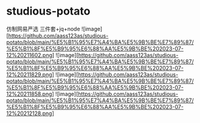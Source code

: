 # studious-potato
仿制网易严选 三件套+jq+node
![image][https://github.com/aass123as/studious-potato/blob/main/%E5%B1%95%E7%A4%BA%E5%9B%BE%E7%89%87/%E5%B1%8F%E5%B9%95%E6%88%AA%E5%9B%BE%202023-07-12%20211602.png]
![image][https://github.com/aass123as/studious-potato/blob/main/%E5%B1%95%E7%A4%BA%E5%9B%BE%E7%89%87/%E5%B1%8F%E5%B9%95%E6%88%AA%E5%9B%BE%202023-07-12%20211829.png]
![image][https://github.com/aass123as/studious-potato/blob/main/%E5%B1%95%E7%A4%BA%E5%9B%BE%E7%89%87/%E5%B1%8F%E5%B9%95%E6%88%AA%E5%9B%BE%202023-07-12%20211858.png]
![image][https://github.com/aass123as/studious-potato/blob/main/%E5%B1%95%E7%A4%BA%E5%9B%BE%E7%89%87/%E5%B1%8F%E5%B9%95%E6%88%AA%E5%9B%BE%202023-07-12%20212128.png]
